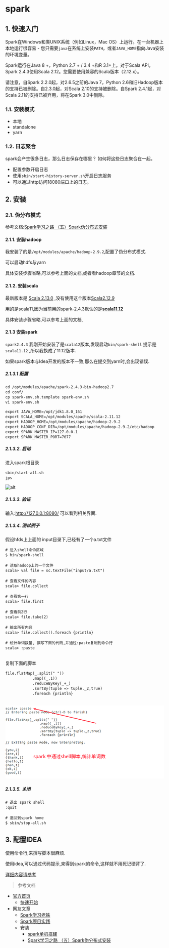 # spark



## 1. 快速入门



Spark在Windows和类UNIX系统（例如Linux，Mac OS）上运行。在一台机器上本地运行很容易 - 您只需要`java`在系统上安装`PATH`，或者`JAVA_HOME`指向Java安装的环境变量。

Spark运行在Java 8 +，Python 2.7 + / 3.4 +和R 3.1+上。对于Scala API，Spark 2.4.3使用Scala 2.12。您需要使用兼容的Scala版本（2.12.x）。

请注意，自Spark 2.2.0起，对2.6.5之前的Java 7，Python 2.6和旧Hadoop版本的支持已被删除。自2.3.0起，对Scala 2.10的支持被删除。自Spark 2.4.1起，对Scala 2.11的支持已被弃用，将在Spark 3.0中删除。



### 1.1. 安装模式

* 本地
* standalone
* yarn



### 1.2. 日志聚合 

spark会产生很多日志，那么日志保存在哪里？ 如何将这些日志聚合在一起。

* 配置参数开启日志
* 使用`sbin/start-history-server.sh`开启日志服务
* 可以通过http访问18080端口上的日志。





## 2. 安装

### 2.1. 伪分布模式

参考文档:[Spark学习之路 （五）Spark伪分布式安装](https://www.cnblogs.com/qingyunzong/p/8903714.html)

#### 2.1.1. 安装hadoop

我安装了的是`/opt/modules/apache/hadoop-2.9.2`,配置了伪分布式模式.

可以启动hdfs与yarn

具体安装步骤省略,可以参考上面的文档,或者看hadoop章节的文档.



#### 2.1.2. 安装scala

最新版本是 [Scala 2.13.0](https://www.scala-lang.org/download/2.13.0.html) ,没有使用这个版本[Scala2.12.9](https://www.scala-lang.org/download/2.12.9.html)

用的是scala11,因为当前用的spark-2.4.3默认的是[**scala11.12**](https://www.scala-lang.org/download/2.11.12.html)

具体安装步骤省略,可以参考上面的文档,





#### 2.1.3 安装spark

`spark2.4.3` 我刚开始安装了是`scala12`版本,发现启动`bin/spark-shell` 提示是`scala11.12` ,所以我换成了11.12版本.

如果spark版本与Idea开发的版本不一致,那么在提交到yarn时,会出现错误.



##### 2.1.3.1 配置

```shell
cd /opt/modules/apache/spark-2.4.3-bin-hadoop2.7
cd conf/
cp spark-env.sh.template spark-env.sh
vi spark-env.sh
```



```
export JAVA_HOME=/opt/jdk1.8.0_161
export SCALA_HOME=/opt/modules/apache/scala-2.11.12
export HADOOP_HOME=/opt/modules/apache/hadoop-2.9.2
export HADOOP_CONF_DIR=/opt/modules/apache/hadoop-2.9.2/etc/hadoop
export SPARK_MASTER_IP=127.0.0.1
export SPARK_MASTER_PORT=7077
```



##### 2.1.3.2. 启动

进入spark根目录

```shell
sbin/start-all.sh 
jps
```

![alt](https://images2018.cnblogs.com/blog/1228818/201804/1228818-20180422120759529-1681016835.png)



##### 2.1.3.3. 验证

输入:http://127.0.0.1:8080/  可以看到相关界面.



##### 2.1.3.4. 测试例子

假设hfds上上面的 input目录下,已经有了一个a.txt文件

```shell
# 进入shell命令区域
$ bin/spark-shell

# 读取hadoop上的一个文件
scala> val file = sc.textFile("input/a.txt")

# 查看文件的内容
scala> file.collect

# 查看第一行
scala> file.first

# 查看前2行
scala> file.take(2)

# 输出所有内容
scala> file.collect().foreach {println}

# 统计单词数量, 撰写下面的代码,并通过:paste复制到命令行
scala> :paste 


```

复制下面的脚本

```
file.flatMap(_.split(" "))
			.map((_,1))
			.reduceByKey(_+_)
			.sortBy(tuple => tuple._2,true)
			.foreach {println}
			
```

![alt](imgs/spark-shell-count.png)

##### 2.1.3.5. 关闭

```shell
# 退出 spark shell
:quit

# 退回到spark home
$ sbin/stop-all.sh
```







## 3. 配置IDEA

使用命令行,来撰写脚本很麻烦.

使用idea,可以通过代码提示,来得到spark的命令,这样就不用死记硬背了.

[详细内容请参考](../examples/spark/readme.md)















> 参考文档

* [官方首页](http://spark.apache.org/)
  * [快速开始](http://spark.apache.org/docs/latest/quick-start.html)
* 网友文章
  * [Spark学习老铁](https://www.cnblogs.com/qingyunzong/category/1202252.html)
  * [Spark项目实践](https://www.cnblogs.com/qingyunzong/category/1219125.html)
  * 安装
    * [spark单机搭建](https://www.cnblogs.com/zixilonglong/p/9382343.html)
    * [Spark学习之路 （五）Spark伪分布式安装](https://www.cnblogs.com/qingyunzong/p/8903714.html)



